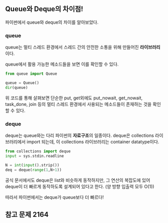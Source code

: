 ## Queue와 Deque의 차이점!
파이썬에서 queue와 deque의 차이를 알아보았다.

### queue
queue는 멀티 스레드 환경에서 스레드 간의 안전한 소통을 위해 만들어진 <b>라이브러리</b>이다.

queue에서 활용 가능한 메소드들을 보면 이를 확인할 수 있다.

```python
from queue import Queue

queue = Queue()
dir(queue)
```

위 코드를 통해 살펴보면 단순한 put, get외에도 put_nowait, get_nowait, task_done, join 등의 멀티 스레드 환경에서 사용되는 메소드들이 존재하는 것을 확인할 수 있다.

### deque
deque는 queue와는 다리 파이썬의 <b>자료구조</b>의 일종이다.
deque은 collections 라이브러리에서 import 되는데, 이 collections 라이브러리는 container datatype이다.

```python
from collections import deque
input = sys.stdin.readline

N = int(input().strip())
deq = deque(range(1,N+1))
```

공식 문서에서도 deque은 list와 비슷하게 동작하지만, 그 연산의 복잡도에 있어 deque이 더 빠르게 동작하도록 설계되어 있다고 한다. (양 방향 입출력 모두 O(1))

따라서 파이썬에서는 deque가 queue보다 더 빠르다!

## 참고 문제 2164